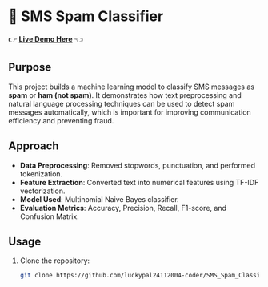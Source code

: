 # 📩 SMS Spam Classifier  
👉 [**Live Demo Here**]([[https://your-deployment-link.com]](https://sms-spam-classifier-58no.onrender.com)) 👈  
  

## Purpose
This project builds a machine learning model to classify SMS messages as **spam** or **ham (not spam)**. It demonstrates how text preprocessing and natural language processing techniques can be used to detect spam messages automatically, which is important for improving communication efficiency and preventing fraud.

## Approach
- **Data Preprocessing**: Removed stopwords, punctuation, and performed tokenization.  
- **Feature Extraction**: Converted text into numerical features using TF-IDF vectorization.  
- **Model Used**: Multinomial Naive Bayes classifier.  
- **Evaluation Metrics**: Accuracy, Precision, Recall, F1-score, and Confusion Matrix.

## Usage
1. Clone the repository:  
   ```bash
   git clone https://github.com/luckypal24112004-coder/SMS_Spam_Classifier.git
